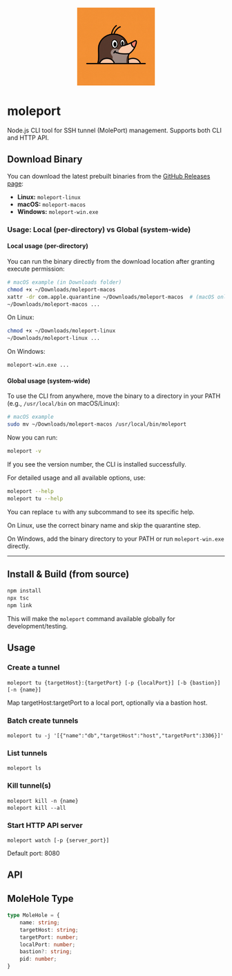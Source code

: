 



<p align="center">
	<img src="./moleport-logo.jpeg" alt="moleport logo" width="180" />
</p>

# moleport

Node.js CLI tool for SSH tunnel (MolePort) management. Supports both CLI and HTTP API.

## Download Binary

You can download the latest prebuilt binaries from the [GitHub Releases page](https://github.com/JingbinLi/moleport/releases):

- **Linux:** `moleport-linux`
- **macOS:** `moleport-macos`
- **Windows:** `moleport-win.exe`




### Usage: Local (per-directory) vs Global (system-wide)

#### Local usage (per-directory)

You can run the binary directly from the download location after granting execute permission:

```sh
# macOS example (in Downloads folder)
chmod +x ~/Downloads/moleport-macos
xattr -dr com.apple.quarantine ~/Downloads/moleport-macos  # (macOS only)
~/Downloads/moleport-macos ...
```

On Linux:
```sh
chmod +x ~/Downloads/moleport-linux
~/Downloads/moleport-linux ...
```

On Windows:
```sh
moleport-win.exe ...
```

#### Global usage (system-wide)

To use the CLI from anywhere, move the binary to a directory in your PATH (e.g., `/usr/local/bin` on macOS/Linux):

```sh
# macOS example
sudo mv ~/Downloads/moleport-macos /usr/local/bin/moleport
```


Now you can run:
```sh
moleport -v
```
If you see the version number, the CLI is installed successfully.

For detailed usage and all available options, use:
```sh
moleport --help
moleport tu --help
```
You can replace `tu` with any subcommand to see its specific help.

On Linux, use the correct binary name and skip the quarantine step.

On Windows, add the binary directory to your PATH or run `moleport-win.exe` directly.

---

## Install & Build (from source)
```sh
npm install
npx tsc
npm link
```
This will make the `moleport` command available globally for development/testing.

## Usage

### Create a tunnel
```
moleport tu {targetHost}:{targetPort} [-p {localPort}] [-b {bastion}] [-n {name}]
```
Map targetHost:targetPort to a local port, optionally via a bastion host.

### Batch create tunnels
```
moleport tu -j '[{"name":"db","targetHost":"host","targetPort":3306}]'
```

### List tunnels
```
moleport ls
```

### Kill tunnel(s)
```
moleport kill -n {name}
moleport kill --all
```

### Start HTTP API server
```
moleport watch [-p {server_port}]
```
Default port: 8080

## API


## MoleHole Type
```ts
type MoleHole = {
	name: string;
	targetHost: string;
	targetPort: number;
	localPort: number;
	bastion?: string;
	pid: number;
}
```
